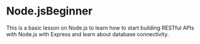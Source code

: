 # Node.jsBeginner
This is a basic lesson on Node.js to learn how to start building RESTful APIs with Node.js with Express and learn about database connectivity.
